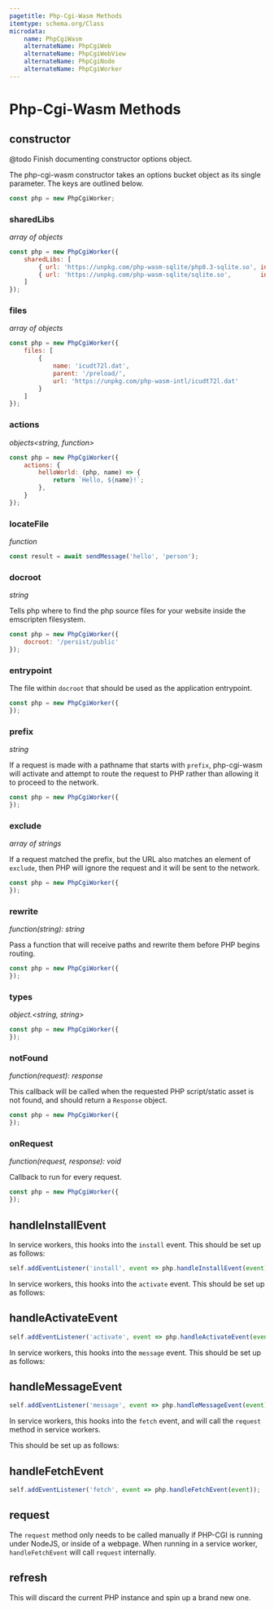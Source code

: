 ```yaml
---
pagetitle: Php-Cgi-Wasm Methods
itemtype: schema.org/Class
microdata:
    name: PhpCgiWasm
    alternateName: PhpCgiWeb
    alternateName: PhpCgiWebView
    alternateName: PhpCgiNode
    alternateName: PhpCgiWorker
---
```

# Php-Cgi-Wasm Methods

## constructor

<span class = "highlight">@todo</span> Finish documenting constructor options object.

The php-cgi-wasm constructor takes an options bucket object as its single parameter. The keys are outlined below.

```javascript
const php = new PhpCgiWorker;
```

### sharedLibs

*array of objects*

```javascript
const php = new PhpCgiWorker({
    sharedLibs: [
        { url: 'https://unpkg.com/php-wasm-sqlite/php8.3-sqlite.so', ini: true  },
        { url: 'https://unpkg.com/php-wasm-sqlite/sqlite.so',        ini: false },
    ]
});
```

### files

*array of objects*

```javascript
const php = new PhpCgiWorker({
    files: [
        {
            name: 'icudt72l.dat',
            parent: '/preload/',
            url: 'https://unpkg.com/php-wasm-intl/icudt72l.dat'
        }
    ]
});
```

### actions

*objects<string, function>*

```javascript
const php = new PhpCgiWorker({
    actions: {
        helloWorld: (php, name) => {
            return `Hello, ${name}!`;
        },
    }
});
```

### locateFile

*function*

```javascript
const result = await sendMessage('hello', 'person');
```

### docroot

*string*

Tells php where to find the php source files for your website inside the emscripten filesystem.

```javascript
const php = new PhpCgiWorker({
    docroot: '/persist/public'
});
```

### entrypoint

The file within `docroot` that should be used as the application entrypoint.


```javascript
const php = new PhpCgiWorker({
});
```

### prefix

*string*

If a request is made with a pathname that starts with `prefix`, php-cgi-wasm will activate and attempt to route the request to PHP rather than allowing it to proceed to the network.

```javascript
const php = new PhpCgiWorker({
});
```

### exclude

*array of strings*

If a request matched the prefix, but the URL also matches an element of `exclude`, then PHP will ignore the request and it will be sent to the network.

```javascript
const php = new PhpCgiWorker({
});
```

### rewrite

*function(string): string*

Pass a function that will receive paths and rewrite them before PHP begins routing.

```javascript
const php = new PhpCgiWorker({
});
```

### types

*object.<string, string>*

```javascript
const php = new PhpCgiWorker({
});
```

### notFound

*function(request): response*

This callback will be called when the requested PHP script/static asset is not found, and should return a `Response` object.

```javascript
const php = new PhpCgiWorker({
});
```

### onRequest

*function(request, response): void*

Callback to run for every request.

```javascript
const php = new PhpCgiWorker({
});
```

## handleInstallEvent

In service workers, this hooks into the `install` event. This should be set up as follows:

```javascript
self.addEventListener('install', event => php.handleInstallEvent(event));
```

In service workers, this hooks into the `activate` event. This should be set up as follows:

## handleActivateEvent

```javascript
self.addEventListener('activate', event => php.handleActivateEvent(event));
```

In service workers, this hooks into the `message` event. This should be set up as follows:

## handleMessageEvent

```javascript
self.addEventListener('message', event => php.handleMessageEvent(event));
```

In service workers, this hooks into the `fetch` event, and will call the `request` method in service workers.

This should be set up as follows:

## handleFetchEvent

```javascript
self.addEventListener('fetch', event => php.handleFetchEvent(event));
```

## request

The `request` method only needs to be called manually if PHP-CGI is running under NodeJS, or inside of a webpage. When running in a service worker, `handleFetchEvent` will call `request` internally.

## refresh

This will discard the current PHP instance and spin up a brand new one.
